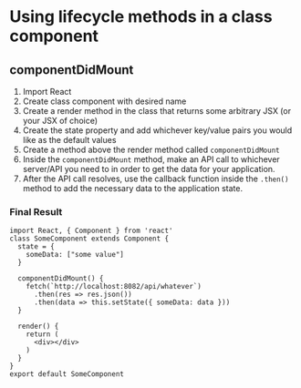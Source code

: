 # Using lifecycle methods in a class component

## componentDidMount

1. Import React
2. Create class component with desired name
3. Create a render method in the class that returns some arbitrary JSX (or your JSX of choice)
4. Create the state property and add whichever key/value pairs you would like as the default values
5. Create a method above the render method called `componentDidMount`
6. Inside the `componentDidMount` method, make an API call to whichever server/API you need to in order to get the data for your application.
7. After the API call resolves, use the callback function inside the `.then()` method to add the necessary data to the application state.

### Final Result

```
import React, { Component } from 'react'
class SomeComponent extends Component {
  state = {
    someData: ["some value"]
  }

  componentDidMount() {
    fetch(`http://localhost:8082/api/whatever`)
      .then(res => res.json())
      .then(data => this.setState({ someData: data }))
  }

  render() {
    return (
      <div></div>
    )
  }
}
export default SomeComponent
```
